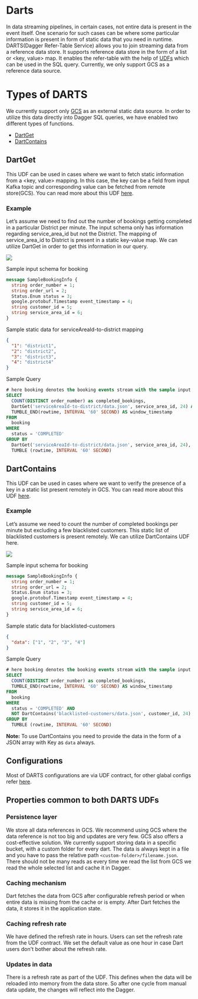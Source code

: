 # Darts

In data streaming pipelines, in certain cases, not entire data is present in the event itself. One scenario for such cases can be where some particular information is present in form of static data that you need in runtime. DARTS(Dagger Refer-Table Service) allows you to join streaming data from a reference data store. It supports reference data store in the form of a list or <key, value> map. It enables the refer-table with the help of [UDFs](../guides/use_udf.md) which can be used in the SQL query. Currently, we only support GCS as a reference data source.

# Types of DARTS

We currently support only [GCS](https://cloud.google.com/storage) as an external static data source. In order to utilize this data directly into Dagger SQL queries, we have enabled two different types of functions.

- [DartGet](DARTS.md#dartget)
- [DartContains](DARTS.md#dartcontains)

## DartGet

This UDF can be used in cases where we want to fetch static information from a <key, value> mapping. In this case, the key can be a field from input Kafka topic and corresponding value can be fetched from remote store(GCS). You can read more about this UDF [here](../reference/udfs.md#dartget).

### Example

Let’s assume we need to find out the number of bookings getting completed in a particular District per minute. The input schema only has information regarding service_area_id but not the District. The mapping of service_area_id to District is present in a static key-value map. We can utilize DartGet in order to get this information in our query.

![](/img/dart-get.png)

Sample input schema for booking

```protobuf
message SampleBookingInfo {
  string order_number = 1;
  string order_url = 2;
  Status.Enum status = 3;
  google.protobuf.Timestamp event_timestamp = 4;
  string customer_id = 5;
  string service_area_id = 6;
}
```

Sample static data for serviceAreaId-to-district mapping

```JSON
{
  "1": "district1",
  "2": "district2",
  "3": "district3",
  "4": "district4"
}
```

Sample Query

```SQL
# here booking denotes the booking events stream with the sample input schema
SELECT
  COUNT(DISTINCT order_number) as completed_bookings,
  DartGet('serviceAreaId-to-district/data.json', service_area_id, 24) AS district,
  TUMBLE_END(rowtime, INTERVAL '60' SECOND) AS window_timestamp
FROM
  booking
WHERE
  status = 'COMPLETED'
GROUP BY
  DartGet('serviceAreaId-to-district/data.json', service_area_id, 24),
  TUMBLE (rowtime, INTERVAL '60' SECOND)
```

## DartContains

This UDF can be used in cases where we want to verify the presence of a key in a static list present remotely in GCS. You can read more about this UDF [here](../reference/udfs.md#dartcontains).

### Example

Let’s assume we need to count the number of completed bookings per minute but excluding a few blacklisted customers. This static list of blacklisted customers is present remotely. We can utilize DartContains UDF here.

![](/img/dart-contains.png)

Sample input schema for booking

```protobuf
message SampleBookingInfo {
  string order_number = 1;
  string order_url = 2;
  Status.Enum status = 3;
  google.protobuf.Timestamp event_timestamp = 4;
  string customer_id = 5;
  string service_area_id = 6;
}
```

Sample static data for blacklisted-customers

```JSON
{
  "data": ["1", "2", "3", "4"]
}
```

Sample Query

```SQL
# here booking denotes the booking events stream with the sample input schema
SELECT
  COUNT(DISTINCT order_number) as completed_bookings,
  TUMBLE_END(rowtime, INTERVAL '60' SECOND) AS window_timestamp
FROM
  booking
WHERE
  status = 'COMPLETED' AND
  NOT DartContains('blacklisted-customers/data.json', customer_id, 24)
GROUP BY
  TUMBLE (rowtime, INTERVAL '60' SECOND)
```

**Note:** To use DartContains you need to provide the data in the form of a JSON array with Key as `data` always.

## Configurations

Most of DARTS configurations are via UDF contract, for other glabal configs refer [here](../reference/configuration.md#darts).

## Properties common to both DARTS UDFs

### Persistence layer

We store all data references in GCS. We recommend using GCS where the data reference is not too big and updates are very few. GCS also offers a cost-effective solution.
We currently support storing data in a specific bucket, with a custom folder for every dart. The data is always kept in a file and you have to pass the relative path `<custom-folder>/filename.json`. There should not be many reads as every time we read the list from GCS we read the whole selected list and cache it in Dagger.

### Caching mechanism

Dart fetches the data from GCS after configurable refresh period or when entire data is missing from the cache or is empty. After Dart fetches the data, it stores it in the application state.

### Caching refresh rate

We have defined the refresh rate in hours. Users can set the refresh rate from the UDF contract. We set the default value as one hour in case Dart users don't bother about the refresh rate.

### Updates in data

There is a refresh rate as part of the UDF. This defines when the data will be reloaded into memory from the data store. So after one cycle from manual data update, the changes will reflect into the Dagger.
